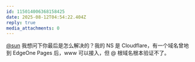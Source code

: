 ```yaml
---
id: 115014006368158425
date: 2025-08-12T04:54:22.404Z
reply: true
media_attachments: 0
---
```


[@sun](https://jiong.us/@sun) 我想问下你最后是怎么解决的？我的 NS 是 Cloudflare，有一个域名曾地到 EdgeOne Pages 后，www 可以接入，但 @ 根域名根本验证不了。

